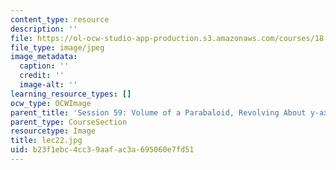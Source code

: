 ```yaml
---
content_type: resource
description: ''
file: https://ol-ocw-studio-app-production.s3.amazonaws.com/courses/18-01sc-single-variable-calculus-fall-2010/b23f1ebc4cc39aafac3a695060e7fd51_lec22.jpg
file_type: image/jpeg
image_metadata:
  caption: ''
  credit: ''
  image-alt: ''
learning_resource_types: []
ocw_type: OCWImage
parent_title: 'Session 59: Volume of a Parabaloid, Revolving About y-axis'
parent_type: CourseSection
resourcetype: Image
title: lec22.jpg
uid: b23f1ebc-4cc3-9aaf-ac3a-695060e7fd51
---
```

